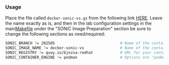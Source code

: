 ### Usage

Place the file called `docker-sonic-vs.gz` from the following link [HERE](https://sonic.software/). Leave the name exactly as is, and then in the lab configuration settings in the main[Makefile](../../../Makefile) under the "SONiC Image Preparation" section be sure to change the following sections as need/required:

```bash
SONIC_BRANCH ?= 202505                             # Name of the container image tag
SONIC_IMAGE_NAME ?= docker-sonic-vs                # Name of the container registry
SONIC_REGISTRY ?= quay.io/bjozsa-redhat            # URL for your container registry account
SONIC_CONTAINER_ENGINE ?= podman                   # Options are "podman" or "docker"
```